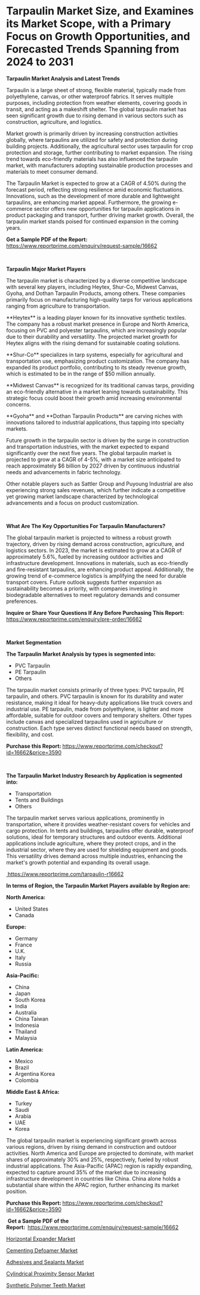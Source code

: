 <p><h1>Tarpaulin Market Size, and Examines its Market Scope, with a Primary Focus on Growth Opportunities, and Forecasted Trends Spanning from 2024 to 2031</h1></p><p><strong>Tarpaulin Market Analysis and Latest Trends</strong></p>
<p><p>Tarpaulin is a large sheet of strong, flexible material, typically made from polyethylene, canvas, or other waterproof fabrics. It serves multiple purposes, including protection from weather elements, covering goods in transit, and acting as a makeshift shelter. The global tarpaulin market has seen significant growth due to rising demand in various sectors such as construction, agriculture, and logistics.</p><p>Market growth is primarily driven by increasing construction activities globally, where tarpaulins are utilized for safety and protection during building projects. Additionally, the agricultural sector uses tarpaulin for crop protection and storage, further contributing to market expansion. The rising trend towards eco-friendly materials has also influenced the tarpaulin market, with manufacturers adopting sustainable production processes and materials to meet consumer demand.</p><p>The Tarpaulin Market is expected to grow at a CAGR of 4.50% during the forecast period, reflecting strong resilience amid economic fluctuations. Innovations, such as the development of more durable and lightweight tarpaulins, are enhancing market appeal. Furthermore, the growing e-commerce sector offers new opportunities for tarpaulin applications in product packaging and transport, further driving market growth. Overall, the tarpaulin market stands poised for continued expansion in the coming years.</p></p>
<p><strong>Get a Sample PDF of the Report:&nbsp;</strong> <a href="https://www.reportprime.com/enquiry/request-sample/16662?utm_campaign=1872&utm_medium=2&utm_source=Github&utm_content=ia&utm_term=24122024&utm_id=tarpaulin">https://www.reportprime.com/enquiry/request-sample/16662</a></p>
<p>&nbsp;</p>
<p><strong>Tarpaulin Major Market Players</strong></p>
<p><p>The tarpaulin market is characterized by a diverse competitive landscape with several key players, including Heytex, Shur-Co, Midwest Canvas, Gyoha, and Dothan Tarpaulin Products, among others. These companies primarily focus on manufacturing high-quality tarps for various applications ranging from agriculture to transportation.</p><p>**Heytex** is a leading player known for its innovative synthetic textiles. The company has a robust market presence in Europe and North America, focusing on PVC and polyester tarpaulins, which are increasingly popular due to their durability and versatility. The projected market growth for Heytex aligns with the rising demand for sustainable coating solutions.</p><p>**Shur-Co** specializes in tarp systems, especially for agricultural and transportation use, emphasizing product customization. The company has expanded its product portfolio, contributing to its steady revenue growth, which is estimated to be in the range of $50 million annually. </p><p>**Midwest Canvas** is recognized for its traditional canvas tarps, providing an eco-friendly alternative in a market leaning towards sustainability. This strategic focus could boost their growth amid increasing environmental concerns.</p><p>**Gyoha** and **Dothan Tarpaulin Products** are carving niches with innovations tailored to industrial applications, thus tapping into specialty markets. </p><p>Future growth in the tarpaulin sector is driven by the surge in construction and transportation industries, with the market expected to expand significantly over the next five years. The global tarpaulin market is projected to grow at a CAGR of 4-5%, with a market size anticipated to reach approximately $6 billion by 2027 driven by continuous industrial needs and advancements in fabric technology.</p><p>Other notable players such as Sattler Group and Puyoung Industrial are also experiencing strong sales revenues, which further indicate a competitive yet growing market landscape characterized by technological advancements and a focus on product customization.</p></p>
<p>&nbsp;</p>
<p><strong>What Are The Key Opportunities For Tarpaulin Manufacturers?</strong></p>
<p><p>The global tarpaulin market is projected to witness a robust growth trajectory, driven by rising demand across construction, agriculture, and logistics sectors. In 2023, the market is estimated to grow at a CAGR of approximately 5.6%, fueled by increasing outdoor activities and infrastructure development. Innovations in materials, such as eco-friendly and fire-resistant tarpaulins, are enhancing product appeal. Additionally, the growing trend of e-commerce logistics is amplifying the need for durable transport covers. Future outlook suggests further expansion as sustainability becomes a priority, with companies investing in biodegradable alternatives to meet regulatory demands and consumer preferences.</p></p>
<p><strong>Inquire or Share Your Questions If Any Before Purchasing This Report:</strong> <a href="https://www.reportprime.com/enquiry/pre-order/16662?utm_campaign=1872&utm_medium=2&utm_source=Github&utm_content=ia&utm_term=24122024&utm_id=tarpaulin">https://www.reportprime.com/enquiry/pre-order/16662</a></p>
<p>&nbsp;</p>
<p><strong>Market Segmentation</strong></p>
<p><strong>The Tarpaulin Market Analysis by types is segmented into:</strong></p>
<p><ul><li>PVC Tarpaulin</li><li>PE Tarpaulin</li><li>Others</li></ul></p>
<p><p>The tarpaulin market consists primarily of three types: PVC tarpaulin, PE tarpaulin, and others. PVC tarpaulin is known for its durability and water resistance, making it ideal for heavy-duty applications like truck covers and industrial use. PE tarpaulin, made from polyethylene, is lighter and more affordable, suitable for outdoor covers and temporary shelters. Other types include canvas and specialized tarpaulins used in agriculture or construction. Each type serves distinct functional needs based on strength, flexibility, and cost.</p></p>
<p><strong>Purchase this Report:&nbsp;</strong><a href="https://www.reportprime.com/checkout?id=16662&price=3590&utm_campaign=1872&utm_medium=2&utm_source=Github&utm_content=ia&utm_term=24122024&utm_id=tarpaulin">https://www.reportprime.com/checkout?id=16662&price=3590</a></p>
<p>&nbsp;</p>
<p><strong>The Tarpaulin Market Industry Research by Application is segmented into:</strong></p>
<p><ul><li>Transportation</li><li>Tents and Buildings</li><li>Others</li></ul></p>
<p><p>The tarpaulin market serves various applications, prominently in transportation, where it provides weather-resistant covers for vehicles and cargo protection. In tents and buildings, tarpaulins offer durable, waterproof solutions, ideal for temporary structures and outdoor events. Additional applications include agriculture, where they protect crops, and in the industrial sector, where they are used for shielding equipment and goods. This versatility drives demand across multiple industries, enhancing the market's growth potential and expanding its overall usage.</p></p>
<p><a href="https://www.reportprime.com/tarpaulin-r16662?utm_campaign=1872&utm_medium=2&utm_source=Github&utm_content=ia&utm_term=24122024&utm_id=tarpaulin">&nbsp;https://www.reportprime.com/tarpaulin-r16662</a></p>
<p><strong>In terms of Region, the Tarpaulin Market Players available by Region are:</strong></p>
<p>
    <p> <strong> North America: </strong>
        <ul>
            <li>United States</li>
            <li>Canada</li>
        </ul>
        </p> 
    <p> <strong> Europe: </strong>
        <ul>
            <li>Germany</li>
            <li>France</li>
            <li>U.K.</li>
            <li>Italy</li>
            <li>Russia</li>
        </ul>
        </p> 
    <p> <strong> Asia-Pacific: </strong>
        <ul>
            <li>China</li>
            <li>Japan</li>
            <li>South Korea</li>
            <li>India</li>
            <li>Australia</li>
            <li>China Taiwan</li>
            <li>Indonesia</li>
            <li>Thailand</li>
            <li>Malaysia</li>
        </ul>
        </p> 
    <p> <strong> Latin America: </strong>
        <ul>
            <li>Mexico</li>
            <li>Brazil</li>
            <li>Argentina Korea</li>
            <li>Colombia</li>
        </ul>
        </p> 
    <p> <strong> Middle East & Africa: </strong>
        <ul>
            <li>Turkey</li>
            <li>Saudi</li>
            <li>Arabia</li>
            <li>UAE</li>
            <li>Korea</li>
        </ul>
    </p>
    </p>
<p><p>The global tarpaulin market is experiencing significant growth across various regions, driven by rising demand in construction and outdoor activities. North America and Europe are projected to dominate, with market shares of approximately 30% and 25%, respectively, fueled by robust industrial applications. The Asia-Pacific (APAC) region is rapidly expanding, expected to capture around 35% of the market due to increasing infrastructure development in countries like China. China alone holds a substantial share within the APAC region, further enhancing its market position.</p></p>
<p><strong>Purchase this Report: </strong><a href="https://www.reportprime.com/checkout?id=16662&price=3590&utm_campaign=1872&utm_medium=2&utm_source=Github&utm_content=ia&utm_term=24122024&utm_id=tarpaulin">https://www.reportprime.com/checkout?id=16662&price=3590</a></p>
<p>&nbsp;<strong>Get a Sample PDF of the Report:&nbsp;&nbsp;</strong><a href="https://www.reportprime.com/enquiry/request-sample/16662?utm_campaign=1872&utm_medium=2&utm_source=Github&utm_content=ia&utm_term=24122024&utm_id=tarpaulin">https://www.reportprime.com/enquiry/request-sample/16662</a></p>
<p><strong></strong></p>
<p><p><a href="https://www.linkedin.com/pulse/horizontal-expander-landscape-product-spectrum-market-trajectories-erhoe?utm_campaign=1872&utm_medium=2&utm_source=Github&utm_content=ia&utm_term=24122024&utm_id=tarpaulin">Horizontal Expander Market</a></p><p><a href="https://www.linkedin.com/pulse/c-glance-reports-anmec?utm_campaign=1872&utm_medium=2&utm_source=Github&utm_content=ia&utm_term=24122024&utm_id=tarpaulin">Cementing Defoamer Market</a></p><p><a href="https://github.com/BryceTownsendr/Market-Research-Report-List-7/blob/main/adhesives-and-sealants-market.md?utm_campaign=1872&utm_medium=2&utm_source=Github&utm_content=ia&utm_term=24122024&utm_id=tarpaulin">Adhesives and Sealants Market</a></p><p><a href="https://www.linkedin.com/pulse/c-glance-reports-anmec?utm_campaign=1872&utm_medium=2&utm_source=Github&utm_content=ia&utm_term=24122024&utm_id=tarpaulin">Cylindrical Proximity Sensor Market</a></p><p><a href="https://www.linkedin.com/pulse/synthetic-polymer-teeth-industry-forecast-report-key-demographics-wv8vc?utm_campaign=1872&utm_medium=2&utm_source=Github&utm_content=ia&utm_term=24122024&utm_id=tarpaulin">Synthetic Polymer Teeth Market</a></p></p>